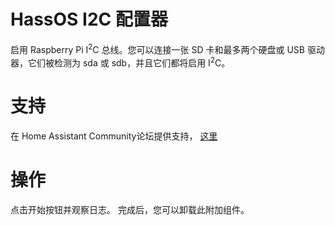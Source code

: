 # HassOS I2C 配置器
启用 Raspberry Pi I<sup>2</sup>C 总线。您可以连接一张 SD 卡和最多两个硬盘或 USB 驱动器，它们被检测为 sda 或 sdb，并且它们都将启用 I<sup>2</sup>C。

# 支持
在 Home Assistant Community论坛提供支持， [这里](https://community.home-assistant.io/t/hassos-i2c-configurator/264167)

# 操作
点击开始按钮并观察日志。 完成后，您可以卸载此附加组件。